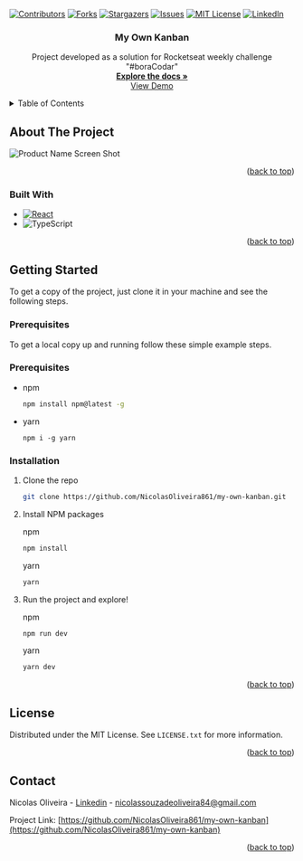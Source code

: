 <a name="readme-top"></a>

[![Contributors][contributors-shield]][contributors-url]
[![Forks][forks-shield]][forks-url]
[![Stargazers][stars-shield]][stars-url]
[![Issues][issues-shield]][issues-url]
[![MIT License][license-shield]][license-url]
[![LinkedIn][linkedin-shield]][linkedin-url]

<div align="center">
<h3 align="center">My Own Kanban</h3>

  <p align="center">
    Project developed as a solution for Rocketseat weekly challenge "#boraCodar"
    <br />
    <a href="https://github.com/NicolasOliveira861/my-own-kanban"><strong>Explore the docs »</strong></a>
    <br />
    <a href="https://nicolasoliveira861.github.io/my-own-kanban/">View Demo</a>
  </p>
</div>



<!-- TABLE OF CONTENTS -->
<details>
  <summary>Table of Contents</summary>
  <ol>
    <li>
      <a href="#about-the-project">About The Project</a>
      <ul>
        <li><a href="#built-with">Built With</a></li>
      </ul>
    </li>
    <li>
      <a href="#getting-started">Getting Started</a>
      <ul>
        <li><a href="#prerequisites">Prerequisites</a></li>
        <li><a href="#installation">Installation</a></li>
      </ul>
    </li>
    <li><a href="#license">License</a></li>
    <li><a href="#contact">Contact</a></li>
  </ol>
</details>



<!-- ABOUT THE PROJECT -->
## About The Project

![Product Name Screen Shot](https://i.imgur.com/ImkV6o6.png)

<p align="right">(<a href="#readme-top">back to top</a>)</p>



### Built With

* [![React][React.js]][React-url]
* ![TypeScript](https://img.shields.io/badge/typescript-%23007ACC.svg?style=for-the-badge&logo=typescript&logoColor=white)


<p align="right">(<a href="#readme-top">back to top</a>)</p>



<!-- GETTING STARTED -->
## Getting Started

To get a copy of the project, just clone it in your machine and see the following steps.

### Prerequisites

To get a local copy up and running follow these simple example steps.

### Prerequisites

* npm
  ```sh
  npm install npm@latest -g
  ```
  
* yarn
  ```
  npm i -g yarn 
  ```


### Installation

1. Clone the repo
   ```sh
   git clone https://github.com/NicolasOliveira861/my-own-kanban.git
   ```

2. Install NPM packages
   
   npm
   ```sh
   npm install
   ```
   
   yarn
   ```sh
   yarn
   ```
   
3. Run the project and explore!
   
   npm
   ```sh
   npm run dev
   ```
   
   yarn
   ```sh
   yarn dev
   ```

<p align="right">(<a href="#readme-top">back to top</a>)</p>


<!-- LICENSE -->
## License

Distributed under the MIT License. See `LICENSE.txt` for more information.

<p align="right">(<a href="#readme-top">back to top</a>)</p>



<!-- CONTACT -->
## Contact

Nicolas Oliveira - [Linkedin][linkedin-url] - nicolassouzadeoliveira84@gmail.com

Project Link: [https://github.com/NicolasOliveira861/my-own-kanban](https://github.com/NicolasOliveira861/my-own-kanban)

<p align="right">(<a href="#readme-top">back to top</a>)</p>


<!-- MARKDOWN LINKS & IMAGES -->
<!-- https://www.markdownguide.org/basic-syntax/#reference-style-links -->
[contributors-shield]: https://img.shields.io/github/contributors/NicolasOliveira861/my-own-kanban.svg?style=for-the-badge
[contributors-url]: https://github.com/NicolasOliveira861/my-own-kanban/graphs/contributors
[forks-shield]: https://img.shields.io/github/forks/NicolasOliveira861/my-own-kanban.svg?style=for-the-badge
[forks-url]: https://github.com/NicolasOliveira861/my-own-kanban/network/members
[stars-shield]: https://img.shields.io/github/stars/NicolasOliveira861/my-own-kanban.svg?style=for-the-badge
[stars-url]: https://github.com/NicolasOliveira861/my-own-kanban/stargazers
[issues-shield]: https://img.shields.io/github/issues/NicolasOliveira861/my-own-kanban.svg?style=for-the-badge
[issues-url]: https://github.com/NicolasOliveira861/my-own-kanban/issues
[license-shield]: https://img.shields.io/github/license/NicolasOliveira861/my-own-kanban.svg?style=for-the-badge
[license-url]: https://github.com/NicolasOliveira861/my-own-kanban/blob/master/LICENSE.txt
[linkedin-shield]: https://img.shields.io/badge/-LinkedIn-black.svg?style=for-the-badge&logo=linkedin&colorB=555
[linkedin-url]: https://www.linkedin.com/in/nicolas-souza-de-oliveira/
[product-screenshot]: images/screenshot.png
[Next.js]: https://img.shields.io/badge/next.js-000000?style=for-the-badge&logo=nextdotjs&logoColor=white
[Next-url]: https://nextjs.org/
[React.js]: https://img.shields.io/badge/React-20232A?style=for-the-badge&logo=react&logoColor=61DAFB
[React-url]: https://reactjs.org/
[Vue.js]: https://img.shields.io/badge/Vue.js-35495E?style=for-the-badge&logo=vuedotjs&logoColor=4FC08D
[Vue-url]: https://vuejs.org/
[Angular.io]: https://img.shields.io/badge/Angular-DD0031?style=for-the-badge&logo=angular&logoColor=white
[Angular-url]: https://angular.io/
[Svelte.dev]: https://img.shields.io/badge/Svelte-4A4A55?style=for-the-badge&logo=svelte&logoColor=FF3E00
[Svelte-url]: https://svelte.dev/
[Laravel.com]: https://img.shields.io/badge/Laravel-FF2D20?style=for-the-badge&logo=laravel&logoColor=white
[Laravel-url]: https://laravel.com
[Bootstrap.com]: https://img.shields.io/badge/Bootstrap-563D7C?style=for-the-badge&logo=bootstrap&logoColor=white
[Bootstrap-url]: https://getbootstrap.com
[JQuery.com]: https://img.shields.io/badge/jQuery-0769AD?style=for-the-badge&logo=jquery&logoColor=white
[JQuery-url]: https://jquery.com 
